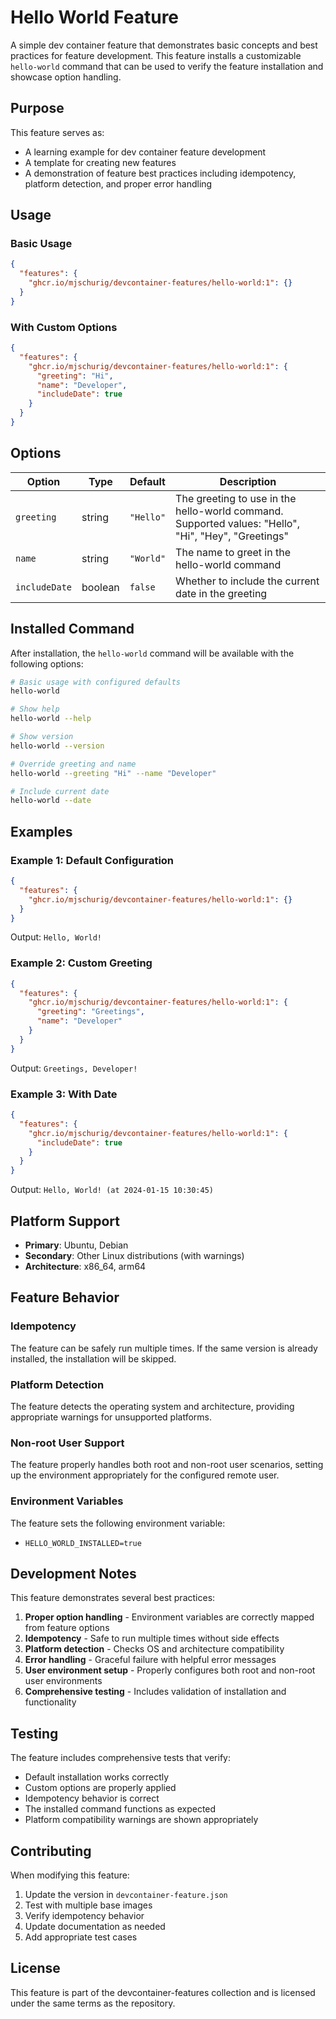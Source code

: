 # Hello World Feature

A simple dev container feature that demonstrates basic concepts and best practices for feature development. This feature installs a customizable `hello-world` command that can be used to verify the feature installation and showcase option handling.

## Purpose

This feature serves as:

- A learning example for dev container feature development
- A template for creating new features
- A demonstration of feature best practices including idempotency, platform detection, and proper error handling

## Usage

### Basic Usage

```json
{
  "features": {
    "ghcr.io/mjschurig/devcontainer-features/hello-world:1": {}
  }
}
```

### With Custom Options

```json
{
  "features": {
    "ghcr.io/mjschurig/devcontainer-features/hello-world:1": {
      "greeting": "Hi",
      "name": "Developer",
      "includeDate": true
    }
  }
}
```

## Options

| Option        | Type    | Default   | Description                                                                                         |
| ------------- | ------- | --------- | --------------------------------------------------------------------------------------------------- |
| `greeting`    | string  | `"Hello"` | The greeting to use in the hello-world command. Supported values: "Hello", "Hi", "Hey", "Greetings" |
| `name`        | string  | `"World"` | The name to greet in the hello-world command                                                        |
| `includeDate` | boolean | `false`   | Whether to include the current date in the greeting                                                 |

## Installed Command

After installation, the `hello-world` command will be available with the following options:

```bash
# Basic usage with configured defaults
hello-world

# Show help
hello-world --help

# Show version
hello-world --version

# Override greeting and name
hello-world --greeting "Hi" --name "Developer"

# Include current date
hello-world --date
```

## Examples

### Example 1: Default Configuration

```json
{
  "features": {
    "ghcr.io/mjschurig/devcontainer-features/hello-world:1": {}
  }
}
```

Output: `Hello, World!`

### Example 2: Custom Greeting

```json
{
  "features": {
    "ghcr.io/mjschurig/devcontainer-features/hello-world:1": {
      "greeting": "Greetings",
      "name": "Developer"
    }
  }
}
```

Output: `Greetings, Developer!`

### Example 3: With Date

```json
{
  "features": {
    "ghcr.io/mjschurig/devcontainer-features/hello-world:1": {
      "includeDate": true
    }
  }
}
```

Output: `Hello, World! (at 2024-01-15 10:30:45)`

## Platform Support

- **Primary**: Ubuntu, Debian
- **Secondary**: Other Linux distributions (with warnings)
- **Architecture**: x86_64, arm64

## Feature Behavior

### Idempotency

The feature can be safely run multiple times. If the same version is already installed, the installation will be skipped.

### Platform Detection

The feature detects the operating system and architecture, providing appropriate warnings for unsupported platforms.

### Non-root User Support

The feature properly handles both root and non-root user scenarios, setting up the environment appropriately for the configured remote user.

### Environment Variables

The feature sets the following environment variable:

- `HELLO_WORLD_INSTALLED=true`

## Development Notes

This feature demonstrates several best practices:

1. **Proper option handling** - Environment variables are correctly mapped from feature options
2. **Idempotency** - Safe to run multiple times without side effects
3. **Platform detection** - Checks OS and architecture compatibility
4. **Error handling** - Graceful failure with helpful error messages
5. **User environment setup** - Properly configures both root and non-root user environments
6. **Comprehensive testing** - Includes validation of installation and functionality

## Testing

The feature includes comprehensive tests that verify:

- Default installation works correctly
- Custom options are properly applied
- Idempotency behavior is correct
- The installed command functions as expected
- Platform compatibility warnings are shown appropriately

## Contributing

When modifying this feature:

1. Update the version in `devcontainer-feature.json`
2. Test with multiple base images
3. Verify idempotency behavior
4. Update documentation as needed
5. Add appropriate test cases

## License

This feature is part of the devcontainer-features collection and is licensed under the same terms as the repository.
